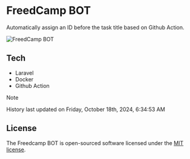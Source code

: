 # FreedCamp BOT

Automatically assign an ID before the task title based on Github Action.

![FreedCamp BOT](https://repository-images.githubusercontent.com/737932867/7d34798b-2680-471c-b089-a78a718d3d6a)

## Tech

- Laravel
- Docker
- Github Action

> [!NOTE]  
> History last updated on Friday, October 18th, 2024, 6:34:53 AM

## License

The Freedcamp BOT is open-sourced software licensed under the [MIT license](https://opensource.org/licenses/MIT).

